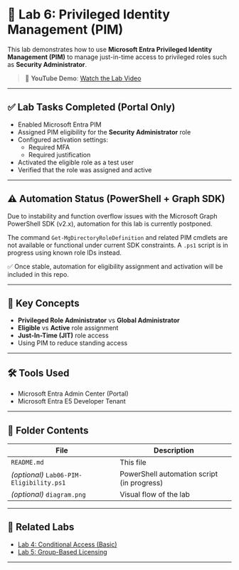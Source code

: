 # 🔐 Lab 6: Privileged Identity Management (PIM)

This lab demonstrates how to use **Microsoft Entra Privileged Identity Management (PIM)** to manage just-in-time access to privileged roles such as **Security Administrator**.

> 🎥 **YouTube Demo**: [Watch the Lab Video](https://www.youtube.com/watch?v=1bRKIHS2rA0)  


---

## ✅ Lab Tasks Completed (Portal Only)

- Enabled Microsoft Entra PIM
- Assigned PIM eligibility for the **Security Administrator** role
- Configured activation settings:
  - Required MFA
  - Required justification
- Activated the eligible role as a test user
- Verified that the role was assigned and active

---

## ⚠️ Automation Status (PowerShell + Graph SDK)

Due to instability and function overflow issues with the Microsoft Graph PowerShell SDK (v2.x), automation for this lab is currently postponed.

The command `Get-MgDirectoryRoleDefinition` and related PIM cmdlets are not available or functional under current SDK constraints. A `.ps1` script is in progress using known role IDs instead.

✅ Once stable, automation for eligibility assignment and activation will be included in this repo.

---

## 🧠 Key Concepts

- **Privileged Role Administrator** vs **Global Administrator**
- **Eligible** vs **Active** role assignment
- **Just-In-Time (JIT)** role access
- Using PIM to reduce standing access

---

## 🛠️ Tools Used

- Microsoft Entra Admin Center (Portal)
- Microsoft Entra E5 Developer Tenant

---

## 📂 Folder Contents

| File | Description |
|------|-------------|
| `README.md` | This file |
| *(optional)* `Lab06-PIM-Eligibility.ps1` | PowerShell automation script (in progress) |
| *(optional)* `diagram.png` | Visual flow of the lab |

---

## 🔗 Related Labs

- [Lab 4: Conditional Access (Basic)](https://github.com/valleyboy1/iam-labs-portfolio/blob/main/Lab04-Conditional-Access/README.md)
- [Lab 5: Group-Based Licensing](https://github.com/valleyboy1/iam-labs-portfolio/blob/main/Lab05-Group-Based-Licensing/README.md)

---

